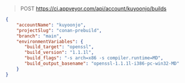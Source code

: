 > POST https://ci.appveyor.com/api/account/kuyoonjo/builds
```json
{
    "accountName": "kuyoonjo",
    "projectSlug": "conan-prebuild",
    "branch": "main",
    "environmentVariables": {
       "build_target": "openssl",
       "build_version": "1.1.1l",
       "build_flags": "-s arch=x86 -s compiler.runtime=MD",
       "build_output_basename": "openssl-1.1.1l-i386-pc-win32-MD"
    }
}
```